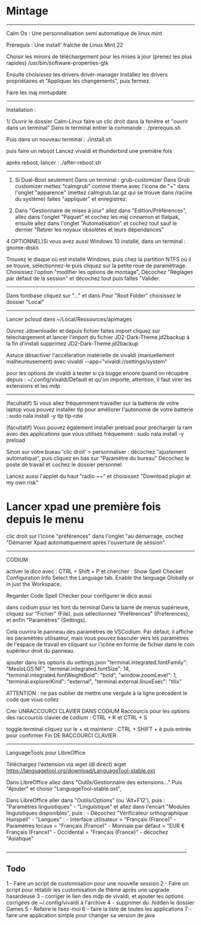 
# Mintage

___________________________________________________________________________

Calm Os : Une personnalisation semi automatique de linux mint

Prérequis :
Une install' fraîche de Linux Mint 22

Choisir les miroirs de téléchargement pour les mises à jour (prenez les plus rapides)
/usr/bin/software-properties-gtk

Ensuite choisissez les drivers
driver-manager
Installez les drivers propriétaires et "Appliquer les changements", puis fermez.

Faire les maj
mintupdate

___________________________________________________________________________

Installation :

1/ Ouvrir le dossier Calm-Linux faire un clic droit dans la fenêtre et "ouvrir dans un terminal"
Dans le terminal entrer la commande :
./prerequis.sh

Puis dans un nouveau terminal :
./install.sh

puis faire un reboot
Lancez vivaldi et thunderbird une première fois

après reboot, lancer :
./after-reboot.sh

------------------------------------------------------------------------

1) Si Dual-Boot seulement
Dans un terminal :
grub-customizer
Dans Grub customizer mettez "calmgrub" comme theme avec l'icone de "+" dans l'onglet "apparence" (mettez calmgrub.tar.gz qui se trouve dans /racine du système) faites "appliquer" et enregistrez.

1) Dans "Gestionnaire de mises à jour" allez dans "Edition/Préférences", allez dans l'onglet "Paquet" et cochez les maj cinnamon et flatpak, ensuite allez dans l'onglet "Automatisation" et cochez tout sauf le dernier "Retirer les noyaux obsolètes et leurs dépendances"

4 OPTIONNEL)Si vous avez aussi Windows 10 installé, dans un terminal :
gnome-disks

Trouvez le disque où est installé Windows, puis chez la partition NTFS où il se trouve, sélectionnez-le puis cliquez
sur la petite roue de paramètrage. Choisissez l'option "modifier les options de montage",
Décochez "Réglages par défaut de la session" et décochez tout puis faîtes "Valider.

-----------------------------------------------
Dans fontbase cliquez sur "..." et dans
Pour "Root Folder" choisissez le dossier "Local"

-----------------------------------------------

Lancer pcloud dans ~/Local/Ressources/apimages

Ouvrez Jdownloader et depuis fichier faites import
cliquez sur telechargement et lancer l'import du fichier JD2-Dark-Theme.jd2backup
à la fin d'install supprimez JD2-Dark-Theme.jd2backup

Astuce désactiver l'accéleration matérielle de vivaldi (manuellement malheureusement)
avec
vivaldi --app="vivaldi://settings/system"

pour les options de vivaldi à tester si ça bugge encore quand on récupère depuis :
~/.config/vivaldi/Default
et qu'on importe, attention, il faut virer les extensions et les mdp

____________________________________________________________

(facultatif) Si vous allez fréquemment travailler sur la batterie de votre laptop vous pouvez installer tlp pour améliorer l'autonomie de votre batterie :
sudo nala install -y tlp tlp-rdw

(facultatif) Vous pouvez également installer preload pour précharger la ram avec des applications que vous utilisez fréquement :
sudo nala install -y preload

Sinon sur votre bueau 'clic droit' > personnaliser :
décochez "ajustement automatique", puis cliquez en bas sur "Paramètre du bureau"
Décochez le poste de travail et cochez le dossier personnel

Lancez aussi l'applet du haut "radio ++" et choisissez "Download plugin at my own risk"

# Lancer xpad une première fois depuis le menu

clic droit sur l'icone "préférences" dans l'onglet "au démarrage, cochez "Démarrer Xpad automatiquement après l'ouverture de séssion".

____________________________________________________________

CODIUM

activer le dico avec :
CTRL + Shift + P et chercher :
Show Spell Checker Configuration Info
Select the Language tab.
Enable the language Globally or in just the Workspace.

Regarder Code Spell Checker pour configurer le dico aussi

dans codium pour les font du terminal
Dans la barre de menus supérieure, cliquez sur "Fichier" (File), puis sélectionnez "Préférences" (Preferences), et enfin "Paramètres" (Settings).

Cela ouvrira le panneau des paramètres de VSCodium. Par défaut, il affiche les paramètres utilisateur, mais vous pouvez basculer vers les paramètres de l'espace de travail en cliquant sur l'icône en forme de fichier dans le coin supérieur droit du panneau.

ajouter dans les options du settings.json
    "terminal.integrated.fontFamily": "MesloLGS NF",
    "terminal.integrated.fontSize": 14,
    "terminal.integrated.fontWeightBold": "bold",
    "window.zoomLevel": 1,
    "terminal.explorerKind": "external",
    "terminal.external.linuxExec": "tilix"

ATTENTION : ne pas oublier de mettre une vergule à la ligne précedent le code que vous collez

Crer UNRACCOURCI CLAVIER DANS CODIUM
Raccourcis pour les options des raccourcis clavier de codium :
CTRL + K et CTRL + S

toggle.terminal
cliquez sur le + et maintenir :
CTRL + SHIFT + è
puis entrée pour confirmer
Fin DE RACCOURCI CLAVIER

____________________________________________________________

LanguageTools pour LibreOffice

Téléchargez l'extension via wget (dl direct)
wget <https://languagetool.org/download/LanguageTool-stable.oxt>

Dans LibreOffice allez dans "Outils/Gestionnaire des extensions..."
Puis "Ajouter" et choisir "LanguageTool-stable.oxt",

Dans LibreOffice aller dans "Outils/Options" (ou 'Alt+F12'), puis :
    "Paramètres linguistiques"
        - "Linguistique" et allez dans l'encart "Modules linguistiques disponibles", puis :
            - Décochez "Vérificateur orthographique Hunspell"
        - "Langues" :
            - Interface utilisateur = "Français (France)"
            - Paramètres locaux = "Français (France)"
            - Monnaie par défaut = "EUR € Français (France)"
            - Occidental = "Français (France)"
            - décochez "Asiatique"

___________________________________________________________________________;

## Todo

1 - Faire un script de customisation pour une nouvelle session
2 - Faire un script pour rétablir les customisation de thème après une upgrade hasardeuse
3 - corriger le lien des mdp de vivaldi, et ajouter les options corrigées de ~/.config/vivaldi à l'archive
4 - supprimer du .hidden le dossier Games
5 - Refaire le lisez-moi
6 - faire la liste de toutes les applications
7 - faire une application simple pour changer sa version de java
